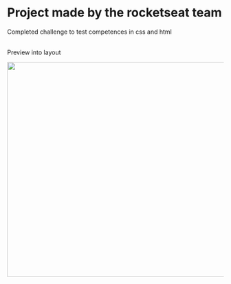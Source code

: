 # Project made by the rocketseat team

<p>
Completed challenge to test competences in css and html

<br>Preview into layout

<p align="center">
<img src="#"
height="500px" width="650px"> 
</p>
